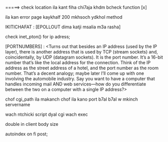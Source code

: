 =====>  check location ila kant fiha chi7aja khdm bcheck function  [x]



ila kan error page kaykhalf 200  mkhsoch ydkhol method


IKITICHAFAT :
[EPOLLOUT dima katji msalia m3a rasha]





check inet_pton() for ip adress;


[PORTNUMBERS] :
<Turns out that besides an IP address (used by the IP layer), there is another address that is used by TCP
(stream sockets) and, coincidentally, by UDP (datagram sockets). It is the port number. It’s a 16-bit
number that’s like the local address for the connection.
Think of the IP address as the street address of a hotel, and the port number as the room number. That’s a
decent analogy; maybe later I’ll come up with one involving the automobile industry.
Say you want to have a computer that handles incoming mail AND web services—how do you differentiate
between the two on a computer with a single IP address?>


chof cgi_path ila makanch
chof ila kano port b7al b7al w mkinch servername

wach ntchicki script dyal cgi wach exec

double in client body size

autoindex on fi post;